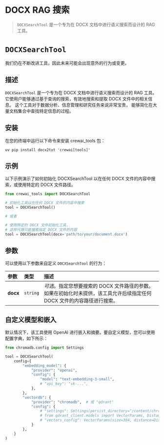 # DOCX RAG 搜索

> `DOCXSearchTool` 是一个专为在 DOCX 文档中进行语义搜索而设计的 RAG 工具。

# `DOCXSearchTool`

<Note>
  我们仍在不断改进工具，因此未来可能会出现意外的行为或变更。
</Note>

## 描述

`DOCXSearchTool` 是一个专为在 DOCX 文档中进行语义搜索而设计的 RAG 工具。
它使用户能够通过基于查询的搜索，有效地搜索和提取 DOCX 文件中的相关信息。
这个工具对于数据分析、信息管理和研究任务来说非常宝贵，
能够简化在大量文档集合中查找特定信息的过程。

## 安装

在您的终端中运行以下命令来安装 crewai_tools 包：

```shell  theme={null}
uv pip install docx2txt 'crewai[tools]'
```

## 示例

以下示例演示了如何初始化 DOCXSearchTool 以在任何 DOCX 文件的内容中搜索，或使用特定的 DOCX 文件路径。

```python Code theme={null}
from crewai_tools import DOCXSearchTool

# 初始化工具以在任何 DOCX 文件的内容中搜索
tool = DOCXSearchTool()

# 或者

# 使用特定的 DOCX 文件初始化工具，
# 这样代理只能搜索指定 DOCX 文件的内容
tool = DOCXSearchTool(docx='path/to/your/document.docx')
```

## 参数

可以使用以下参数来自定义 `DOCXSearchTool` 的行为：

| 参数 | 类型     | 描述                                                                                                                                                                                                        |
| :------- | :------- | :----------------------------------------------------------------------------------------------------------------------------------------------------------------------------------------------------------------- |
| **docx** | `string` | *可选*。指定您想要搜索的 DOCX 文件路径的参数。如果在初始化时未提供，该工具允许后续指定任何 DOCX 文件的内容路径进行搜索。 |

## 自定义模型和嵌入

默认情况下，该工具使用 OpenAI 进行嵌入和摘要。要自定义模型，您可以使用配置字典，如下所示：

```python Code theme={null}
from chromadb.config import Settings

tool = DOCXSearchTool(
    config={
        "embedding_model": {
            "provider": "openai",
            "config": {
                "model": "text-embedding-3-small",
                # "api_key": "sk-...",
            },
        },
        "vectordb": {
            "provider": "chromadb",  # 或 "qdrant"
            "config": {
                # "settings": Settings(persist_directory="/content/chroma", allow_reset=True, is_persistent=True),
                # from qdrant_client.models import VectorParams, Distance
                # "vectors_config": VectorParams(size=384, distance=Distance.COSINE),
            }
        },
    }
)
```